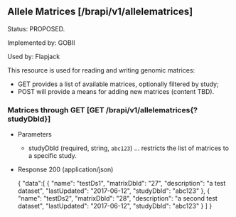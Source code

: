 ## Allele Matrices [/brapi/v1/allelematrices]
Status: PROPOSED.

Implemented by: GOBII

Used by: Flapjack

This resource is used for reading and writing genomic matrices:
+ GET provides a list of available matrices, optionally filtered by study;
+ POST will provide a means for adding new matrices (content TBD).

### Matrices through GET [GET /brapi/v1/allelematrices{?studyDbId}]
+ Parameters
   + studyDbId (required, string, `abc123`) ... restricts the list of matrices to a specific study. 
+ Response 200 (application/json)

   {
      "data":[
                {
                     "name": "testDs1",
                     "matrixDbId": "27",
                     "description": "a test dataset",
                     "lastUpdated": "2017-06-12",
                     "studyDbId": "abc123"
                },
                {
                     "name": "testDs2",
                     "matrixDbId": "28",
                     "description": "a second test dataset",
                     "lastUpdated": "2017-06-12",
                     "studyDbId": "abc123"
                }
            ]
   }
                                                                                                                           

